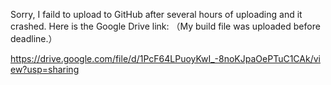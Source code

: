Sorry, I faild to upload to GitHub after several hours of uploading and it crashed. Here is the Google Drive link: （My build file was uploaded before deadline.）

https://drive.google.com/file/d/1PcF64LPuoyKwI_-8noKJpaOePTuC1CAk/view?usp=sharing

